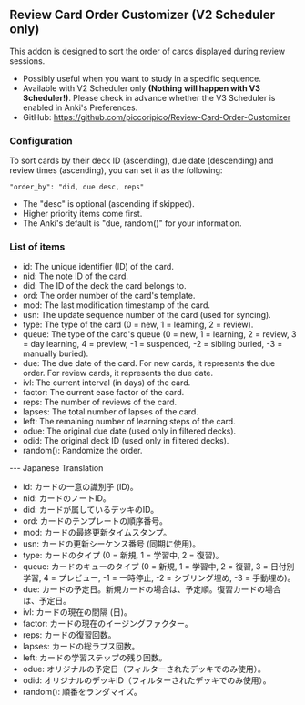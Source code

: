 ## Review Card Order Customizer (V2 Scheduler only)

This addon is designed to sort the order of cards displayed during review sessions.
- Possibly useful when you want to study in a specific sequence.
- Available with V2 Scheduler only <b>(Nothing will happen with V3 Scheduler!)</b>. Please check in advance whether the V3 Scheduler is enabled in Anki's Preferences.
- GitHub: https://github.com/piccoripico/Review-Card-Order-Customizer

### Configuration

To sort cards by their deck ID (ascending), due date (descending) and review times (ascending), you can set it as the following:

    "order_by": "did, due desc, reps"
    
- The "desc" is optional (ascending if skipped).
- Higher priority items come first.
- The Anki's default is "due, random()" for your information.

### List of items

- id: The unique identifier (ID) of the card.
- nid: The note ID of the card.
- did: The ID of the deck the card belongs to.
- ord: The order number of the card's template.
- mod: The last modification timestamp of the card.
- usn: The update sequence number of the card (used for syncing).
- type: The type of the card (0 = new, 1 = learning, 2 = review).
- queue: The type of the card's queue (0 = new, 1 = learning, 2 = review, 3 = day learning, 4 = preview, -1 = suspended, -2 = sibling buried, -3 = manually buried).
- due: The due date of the card. For new cards, it represents the due order. For review cards, it represents the due date.
- ivl: The current interval (in days) of the card.
- factor: The current ease factor of the card.
- reps: The number of reviews of the card.
- lapses: The total number of lapses of the card.
- left: The remaining number of learning steps of the card.
- odue: The original due date (used only in filtered decks).
- odid: The original deck ID (used only in filtered decks).
- random(): Randomize the order.

--- Japanese Translation
- id: カードの一意の識別子 (ID)。
- nid: カードのノートID。
- did: カードが属しているデッキのID。
- ord: カードのテンプレートの順序番号。
- mod: カードの最終更新タイムスタンプ。
- usn: カードの更新シーケンス番号 (同期に使用)。
- type: カードのタイプ (0 = 新規, 1 = 学習中, 2 = 復習)。
- queue: カードのキューのタイプ (0 = 新規, 1 = 学習中, 2 = 復習, 3 = 日付別学習, 4 = プレビュー, -1 = 一時停止, -2 = シブリング埋め, -3 = 手動埋め)。
- due: カードの予定日。新規カードの場合は、予定順。復習カードの場合は、予定日。
- ivl: カードの現在の間隔 (日)。
- factor: カードの現在のイージングファクター。
- reps: カードの復習回数。
- lapses: カードの総ラプス回数。
- left: カードの学習ステップの残り回数。
- odue: オリジナルの予定日（フィルターされたデッキでのみ使用）。
- odid: オリジナルのデッキID（フィルターされたデッキでのみ使用）。
- random(): 順番をランダマイズ。
